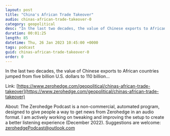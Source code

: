 ```yaml
---
layout: post
title: "China's African Trade Takeover"
audio: chinas-african-trade-takeover-0
category: geopolitical
desc: "In the last two decades, the value of Chinese exports to African countries jumped from five billion U.S. dollars to 110 billion... "
duration: 00:01:25
length: 85
datetime: Thu, 26 Jan 2023 10:45:00 +0000
tags: podcast
guid: chinas-african-trade-takeover-0
order: 0
---
```

In the last two decades, the value of Chinese exports to African countries jumped from five billion U.S. dollars to 110 billion... 

Link: [https://www.zerohedge.com/geopolitical/chinas-african-trade-takeover](https://www.zerohedge.com/geopolitical/chinas-african-trade-takeover)

About: The Zerohedge Podcast is a non-commercial, automated program, designed to give people a way to get news from Zerohedge in an audio format.  I am actively working on tweaking and improving the setup to create a better listening experience (December 2022).  Suggestions are welcome: [zerohedgePodcast@outlook.com](mailto:zerohedgePodcast@outlook.com)